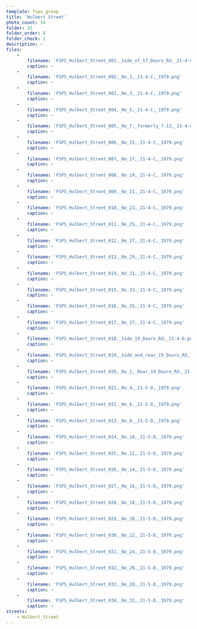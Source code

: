 ```yaml
---
template: fsps_group
title: 'Hulbert Street'
photo_count: 34
folder: 15
folder_order: 8
folder_check: 1
description: ~
files:
    -
        filename: 'FSPS_Hulbert_Street_001,_Side_of_17_Douro_Rd,_21-4-C,_1979.png'
        caption: ~
    -
        filename: 'FSPS_Hulbert_Street_002,_No_1,_21-4-C,_1979.png'
        caption: ~
    -
        filename: 'FSPS_Hulbert_Street_003,_No_3,_21-4-C,_1979.png'
        caption: ~
    -
        filename: 'FSPS_Hulbert_Street_004,_No_5,_21-4-C,_1979.png'
        caption: ~
    -
        filename: 'FSPS_Hulbert_Street_005,_No_7,_formerly_7-13,_21-4-C,_1979.png'
        caption: ~
    -
        filename: 'FSPS_Hulbert_Street_006,_No_15,_21-4-C,_1979.png'
        caption: ~
    -
        filename: 'FSPS_Hulbert_Street_007,_No_17,_21-4-C,_1979.png'
        caption: ~
    -
        filename: 'FSPS_Hulbert_Street_008,_No_19,_21-4-C,_1979.png'
        caption: ~
    -
        filename: 'FSPS_Hulbert_Street_009,_No_21,_21-4-C,_1979.png'
        caption: ~
    -
        filename: 'FSPS_Hulbert_Street_010,_No_23,_21-4-C,_1979.png'
        caption: ~
    -
        filename: 'FSPS_Hulbert_Street_011,_No_25,_21-4-C,_1979.png'
        caption: ~
    -
        filename: 'FSPS_Hulbert_Street_012,_No_27,_21-4-C,_1979.png'
        caption: ~
    -
        filename: 'FSPS_Hulbert_Street_013,_No_29,_21-4-C,_1979.png'
        caption: ~
    -
        filename: 'FSPS_Hulbert_Street_014,_No_31,_21-4-C,_1979.png'
        caption: ~
    -
        filename: 'FSPS_Hulbert_Street_015,_No_33,_21-4-C,_1979.png'
        caption: ~
    -
        filename: 'FSPS_Hulbert_Street_016,_No_35,_21-4-C,_1979.png'
        caption: ~
    -
        filename: 'FSPS_Hulbert_Street_017,_No_37,_21-4-C,_1979.png'
        caption: ~
    -
        filename: 'FSPS_Hulbert_Street_018,_Side_19_Douro_Rd,_21-4-D.png'
        caption: ~
    -
        filename: 'FSPS_Hulbert_Street_019,_Side_and_rear_19_Douro_Rd,_21-6-D,_1980.png'
        caption: ~
    -
        filename: 'FSPS_Hulbert_Street_020,_No_2,_Rear_19_Douro_Rd,_21-4-D.png'
        caption: ~
    -
        filename: 'FSPS_Hulbert_Street_021,_No_4,_21-5-D,_1979.png'
        caption: ~
    -
        filename: 'FSPS_Hulbert_Street_022,_No_6,_21-5-D,_1979.png'
        caption: ~
    -
        filename: 'FSPS_Hulbert_Street_023,_No_8,_21-5-D,_1979.png'
        caption: ~
    -
        filename: 'FSPS_Hulbert_Street_024,_No_10,_21-5-D,_1979.png'
        caption: ~
    -
        filename: 'FSPS_Hulbert_Street_025,_No_12,_21-5-D,_1979.png'
        caption: ~
    -
        filename: 'FSPS_Hulbert_Street_026,_No_14,_21-5-D,_1979.png'
        caption: ~
    -
        filename: 'FSPS_Hulbert_Street_027,_No_16,_21-5-D,_1979.png'
        caption: ~
    -
        filename: 'FSPS_Hulbert_Street_028,_No_18,_21-5-D,_1979.png'
        caption: ~
    -
        filename: 'FSPS_Hulbert_Street_029,_No_20,_21-5-D,_1979.png'
        caption: ~
    -
        filename: 'FSPS_Hulbert_Street_030,_No_22,_21-5-D,_1979.png'
        caption: ~
    -
        filename: 'FSPS_Hulbert_Street_031,_No_24,_21-5-D,_1979.png'
        caption: ~
    -
        filename: 'FSPS_Hulbert_Street_032,_No_26,_21-5-D,_1979.png'
        caption: ~
    -
        filename: 'FSPS_Hulbert_Street_033,_No_28,_21-5-D,_1979.png'
        caption: ~
    -
        filename: 'FSPS_Hulbert_Street_034,_No_32,_21-5-D,_1979.png'
        caption: ~
streets:
    - Hulbert_Street
---
```

